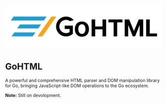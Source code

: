 ![GoHTML logo](https://raw.githubusercontent.com/udan-jayanith/GoHTML/a4ea865d453ddb3f12d31686193f1d5abde9df3a/assets/media/Black-text%20version.svg)
# GoHTML
A powerful and comprehensive HTML parser and DOM manipulation library for Go, bringing JavaScript-like DOM operations to the Go ecosystem.

**Note:** Still on devolopment.
